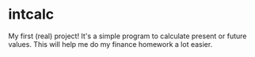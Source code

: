 # intcalc
My first (real) project! It's a simple program to calculate present or future values. This will help me do my finance homework a lot easier.
